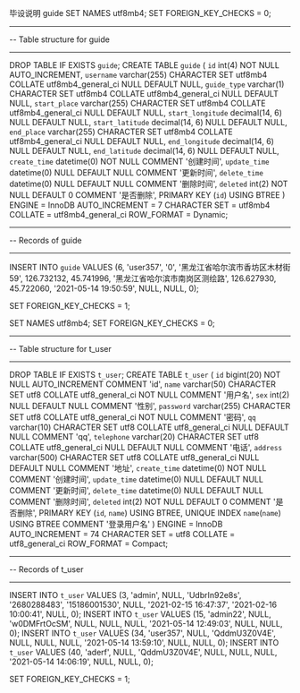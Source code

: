 毕设说明
guide
SET NAMES utf8mb4;
SET FOREIGN_KEY_CHECKS = 0;

-- ----------------------------
-- Table structure for guide
-- ----------------------------
DROP TABLE IF EXISTS `guide`;
CREATE TABLE `guide`  (
  `id` int(4) NOT NULL AUTO_INCREMENT,
  `username` varchar(255) CHARACTER SET utf8mb4 COLLATE utf8mb4_general_ci NULL DEFAULT NULL,
  `guide_type` varchar(1) CHARACTER SET utf8mb4 COLLATE utf8mb4_general_ci NULL DEFAULT NULL,
  `start_place` varchar(255) CHARACTER SET utf8mb4 COLLATE utf8mb4_general_ci NULL DEFAULT NULL,
  `start_longitude` decimal(14, 6) NULL DEFAULT NULL,
  `start_latitude` decimal(14, 6) NULL DEFAULT NULL,
  `end_place` varchar(255) CHARACTER SET utf8mb4 COLLATE utf8mb4_general_ci NULL DEFAULT NULL,
  `end_longitude` decimal(14, 6) NULL DEFAULT NULL,
  `end_latitude` decimal(14, 6) NULL DEFAULT NULL,
  `create_time` datetime(0) NOT NULL COMMENT '创建时间',
  `update_time` datetime(0) NULL DEFAULT NULL COMMENT '更新时间',
  `delete_time` datetime(0) NULL DEFAULT NULL COMMENT '删除时间',
  `deleted` int(2) NOT NULL DEFAULT 0 COMMENT '是否删除',
  PRIMARY KEY (`id`) USING BTREE
) ENGINE = InnoDB AUTO_INCREMENT = 7 CHARACTER SET = utf8mb4 COLLATE = utf8mb4_general_ci ROW_FORMAT = Dynamic;

-- ----------------------------
-- Records of guide
-- ----------------------------
INSERT INTO `guide` VALUES (6, 'user357', '0', '黑龙江省哈尔滨市香坊区木材街59', 126.732132, 45.741996, '黑龙江省哈尔滨市南岗区测绘路', 126.627930, 45.722060, '2021-05-14 19:50:59', NULL, NULL, 0);

SET FOREIGN_KEY_CHECKS = 1;

SET NAMES utf8mb4;
SET FOREIGN_KEY_CHECKS = 0;

-- ----------------------------
-- Table structure for t_user
-- ----------------------------
DROP TABLE IF EXISTS `t_user`;
CREATE TABLE `t_user`  (
  `id` bigint(20) NOT NULL AUTO_INCREMENT COMMENT 'id',
  `name` varchar(50) CHARACTER SET utf8 COLLATE utf8_general_ci NOT NULL COMMENT '用户名',
  `sex` int(2) NULL DEFAULT NULL COMMENT '性别',
  `password` varchar(255) CHARACTER SET utf8 COLLATE utf8_general_ci NOT NULL COMMENT '密码',
  `qq` varchar(10) CHARACTER SET utf8 COLLATE utf8_general_ci NULL DEFAULT NULL COMMENT 'qq',
  `telephone` varchar(20) CHARACTER SET utf8 COLLATE utf8_general_ci NULL DEFAULT NULL COMMENT '电话',
  `address` varchar(500) CHARACTER SET utf8 COLLATE utf8_general_ci NULL DEFAULT NULL COMMENT '地址',
  `create_time` datetime(0) NOT NULL COMMENT '创建时间',
  `update_time` datetime(0) NULL DEFAULT NULL COMMENT '更新时间',
  `delete_time` datetime(0) NULL DEFAULT NULL COMMENT '删除时间',
  `deleted` int(2) NOT NULL DEFAULT 0 COMMENT '是否删除',
  PRIMARY KEY (`id`, `name`) USING BTREE,
  UNIQUE INDEX `name`(`name`) USING BTREE COMMENT '登录用户名'
) ENGINE = InnoDB AUTO_INCREMENT = 74 CHARACTER SET = utf8 COLLATE = utf8_general_ci ROW_FORMAT = Compact;

-- ----------------------------
-- Records of t_user
-- ----------------------------
INSERT INTO `t_user` VALUES (3, 'admin', NULL, 'UdbrIn92e8s', '2680288483', '15186001530', NULL, '2021-02-15 16:47:37', '2021-02-16 10:00:41', NULL, 0);
INSERT INTO `t_user` VALUES (15, 'admin22', NULL, 'w0DMFrtOcSM', NULL, NULL, NULL, '2021-05-14 12:49:03', NULL, NULL, 0);
INSERT INTO `t_user` VALUES (34, 'user357', NULL, 'QddmU3Z0V4E', NULL, NULL, NULL, '2021-05-14 13:59:10', NULL, NULL, 0);
INSERT INTO `t_user` VALUES (40, 'aderf', NULL, 'QddmU3Z0V4E', NULL, NULL, NULL, '2021-05-14 14:06:19', NULL, NULL, 0);

SET FOREIGN_KEY_CHECKS = 1;

